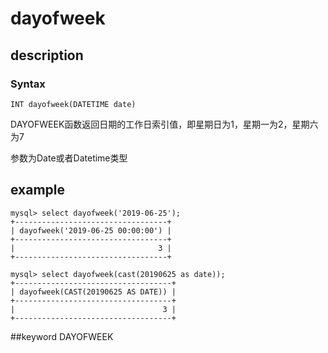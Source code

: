 # dayofweek
## description
### Syntax

`INT dayofweek(DATETIME date)`


DAYOFWEEK函数返回日期的工作日索引值，即星期日为1，星期一为2，星期六为7

参数为Date或者Datetime类型

## example

```
mysql> select dayofweek('2019-06-25');
+----------------------------------+
| dayofweek('2019-06-25 00:00:00') |
+----------------------------------+
|                                3 |
+----------------------------------+

mysql> select dayofweek(cast(20190625 as date)); 
+-----------------------------------+
| dayofweek(CAST(20190625 AS DATE)) |
+-----------------------------------+
|                                 3 |
+-----------------------------------+

```
##keyword
DAYOFWEEK
